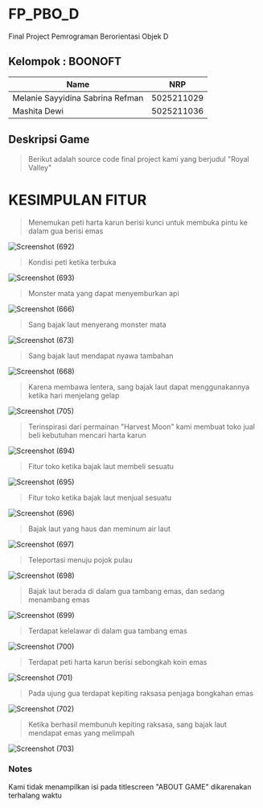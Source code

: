 # FP_PBO_D
Final Project Pemrograman Berorientasi Objek D

## Kelompok : BOONOFT
| Name           | NRP        |
| ---            | ---        |
| Melanie Sayyidina Sabrina Refman | 5025211029 |
| Mashita Dewi   | 5025211036 |

## Deskripsi Game
> Berikut adalah source code final project kami yang berjudul "Royal Valley"

# KESIMPULAN FITUR
> Menemukan peti harta karun berisi kunci untuk membuka pintu ke dalam gua berisi emas

![Screenshot (692)](https://user-images.githubusercontent.com/87978863/209155520-303d9417-9d84-4486-8b4b-1cdf77c8f106.png)

> Kondisi peti ketika terbuka

![Screenshot (693)](https://user-images.githubusercontent.com/87978863/209155540-638928f5-350c-454b-9422-f7ac1816f3cd.png)

> Monster mata yang dapat menyemburkan api

![Screenshot (666)](https://user-images.githubusercontent.com/87978863/209157450-443d9d74-8df2-4404-8746-bf8ecdde3cd8.png)

> Sang bajak laut menyerang monster mata

![Screenshot (673)](https://user-images.githubusercontent.com/87978863/209157583-194c4765-6755-4463-a1b5-0c4d8d7381ed.png)

> Sang bajak laut mendapat nyawa tambahan

![Screenshot (668)](https://user-images.githubusercontent.com/87978863/209157671-ac30b7c5-9b66-4b53-8208-5e1b5252b308.png)

> Karena membawa lentera, sang bajak laut dapat menggunakannya ketika hari menjelang gelap

![Screenshot (705)](https://user-images.githubusercontent.com/87978863/209158403-a2b2b245-b100-40c3-b1f1-4518ac76f9bc.png)

> Terinspirasi dari permainan "Harvest Moon" kami membuat toko jual beli kebutuhan mencari harta karun 

![Screenshot (694)](https://user-images.githubusercontent.com/87978863/209155553-7e0fef15-5dcf-4631-8cd2-4df47bdb5900.png)

> Fitur toko ketika bajak laut membeli sesuatu

![Screenshot (695)](https://user-images.githubusercontent.com/87978863/209155566-cbb7068b-529a-41e4-8059-96765b5cbb97.png)

> Fitur toko ketika bajak laut menjual sesuatu

![Screenshot (696)](https://user-images.githubusercontent.com/87978863/209155579-7d5440d3-24bb-44c2-a324-ff89080b4641.png)

> Bajak laut yang haus dan meminum air laut

![Screenshot (697)](https://user-images.githubusercontent.com/87978863/209156572-65c63dd3-c1f2-4b45-88b5-d22a9822a96f.png)

> Teleportasi menuju pojok pulau

![Screenshot (698)](https://user-images.githubusercontent.com/87978863/209156709-72421d23-3065-4f08-8138-b12dec5205c7.png)

> Bajak laut berada di dalam gua tambang emas, dan sedang menambang emas

![Screenshot (699)](https://user-images.githubusercontent.com/87978863/209156848-00a9b519-a0ae-48cb-8cff-ab4fd287bf54.png)

> Terdapat kelelawar di dalam gua tambang emas

![Screenshot (700)](https://user-images.githubusercontent.com/87978863/209156972-18c3eefd-aa54-4c37-9c73-439ca4ee7fc4.png)

> Terdapat peti harta karun berisi sebongkah koin emas

![Screenshot (701)](https://user-images.githubusercontent.com/87978863/209157051-35b1b681-a66f-405e-8c0a-84d58d063036.png)

> Pada ujung gua terdapat kepiting raksasa penjaga bongkahan emas 

![Screenshot (702)](https://user-images.githubusercontent.com/87978863/209157136-1199f1b7-5ecc-4612-8241-aacee95c2049.png)

> Ketika berhasil membunuh kepiting raksasa, sang bajak laut mendapat emas yang melimpah

![Screenshot (703)](https://user-images.githubusercontent.com/87978863/209157264-526b791c-f010-4dcc-b9c7-44dfb32a595c.png)


### Notes
Kami tidak menampilkan isi pada titlescreen "ABOUT GAME" dikarenakan terhalang waktu
